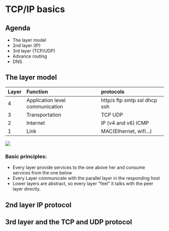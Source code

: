 # TCP/IP basics 



## Agenda

* The layer model
* 2nd layer (IP)
* 3rd layer (TCP/UDP)
* Advance routing
* DNS



## The layer model 

Layer | Function            | protocols
----- |:------------------- |:------------------
4     | Application level communication        | http/s ftp smtp ssl dhcp ssh
3     | Transportation      | TCP  UDP
2     | Internet            | IP (v4 and v6) ICMP
1     | Link                | MAC(Ethernet, wifi...)


![](https://upload.wikimedia.org/wikipedia/commons/thumb/3/3b/UDP_encapsulation.svg/390px-UDP_encapsulation.svg.png)


### Basic principles:

* Every layer provide services to the one above her and consume services from the one below
* Every Layer communicate with the parallel layer in the responding host
* Lower layers are abstract, so every layer "feel" it talks with the peer layer
  directly.  


## 2nd layer IP protocol 


## 3rd layer and the TCP and  UDP protocol

